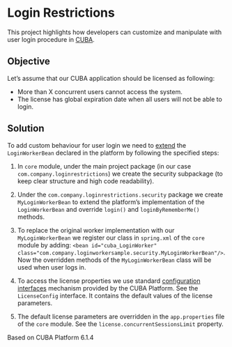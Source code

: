 # Login Restrictions

This project highlights how developers can customize and manipulate with user login procedure in [CUBA](https://www.cuba-platform.com/).

## Objective

Let’s assume that our CUBA application should be licensed as following:

* More than X concurrent users cannot access the system.
* The license has global expiration date when all users will not be able to login.

## Solution

To add custom behaviour for user login we need to [extend](https://doc.cuba-platform.com/manual-6.1/bean_extension.html) the `LoginWorkerBean` declared in the platform by following the specified steps:

1. In `core` module, under the main project package (in our case `com.company.loginrestrictions`) we create the security subpackage (to keep clear structure and high code readability).

2. Under the `com.company.loginrestrictions.security` package we create `MyLoginWorkerBean` to extend the platform’s implementation of the `LoginWorkerBean` and override `login()` and `loginByRememberMe()` methods.

3. To replace the original worker implementation with our `MyLoginWorkerBean` we register our class in `spring.xml` of the `core` module by adding: `<bean id="cuba_LoginWorker" class="com.company.loginworkersample.security.MyLoginWorkerBean"/>`. Now the overridden methods of the `MyLoginWorkerBean` class will be used when user logs in.

4. To access the license properties we use standard [configuration interfaces](https://doc.cuba-platform.com/manual-6.1/config_interfaces.html) mechanism provided by the CUBA Platform. See the `LicenseConfig` interface. It contains the default values of the license parameters.

5. The default license parameters are overridden in the `app.properties` file of the `core` module. See the `license.concurrentSessionsLimit` property.

Based on CUBA Platform 6.1.4
